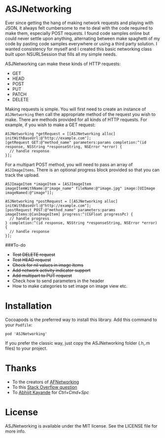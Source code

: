 ASJNetworking
=============

Ever since getting the hang of making network requests and playing with JSON, it always felt cumbersome to me to deal with the code required to make them, especially POST requests. I found code samples online but could never settle upon anything, alternating between make spaghetti of my code by pasting code samples everywhere or using a third party solution. I wanted consistency for myself and I created this basic networking class built upon NSURLSession that fills all my simple needs.

ASJNetworking can make these kinds of HTTP requests:
* GET
* HEAD
* POST
* PUT
* PATCH
* DELETE

Making requests is simple. You will first need to create an instance of `ASJNetworking` then call the appropriate method of the request you wish to make. There are methods provided for all kinds of HTTP requests. For example, if you wish to make a GET request: 

```objc
ASJNetworking *getRequest = [[ASJNetworking alloc] initWithBaseUrl:@"http://example.com"];
[getRequest GET:@"method_name" parameters:params completion:^(id response, NSString *responseString, NSError *error) {
  // handle response
}];
```

For a multipart POST method, you will need to pass an array of `ASJImageItems`. There is an optional progress block provided so that you can track the upload.

```objc
ASJImageItem *imageItem = [ASJImageItem imageItemWithName:@"image_name" fileName:@"image.jpg" image:[UIImage imageNamed:@"image"]];

ASJNetworking *postRequest = [[ASJNetworking alloc] initWithBaseUrl:@"http://example.com"];
[postRequest POST:@"method_name" parameters:params imageItems:@[anImageItem] progress:^(CGFloat progressPc) {
  // handle progress
} completion:^(id response, NSString *responseString, NSError *error) {
  // handle response
}];
```

###To-do
- ~~Test DELETE request~~
- ~~Test HEAD request~~
- ~~Check for nil values in image items~~
- ~~Add network activity indicator support~~
- ~~Add multipart to PUT request~~
- Check how to send parameters in the header
- How to make categories to set image on image view etc.

# Installation

Cocoapods is the preferred way to install this library. Add this command to your `Podfile`:

```
pod 'ASJNetworking'
```

If you prefer the classic way, just copy the ASJNetworking folder (.h,.m files) to your project.

# Thanks

- To the creators of [AFNetworking](https://github.com/AFNetworking/AFNetworking)
- To this [Stack Overflow question](http://stackoverflow.com/questions/19099448/send-post-request-using-nsurlsession)
- To [Abhijit Kayande](https://github.com/Abhijit-Kayande) for *Ctrl+Cmd+Spc*

# License

ASJNetworking is available under the MIT license. See the LICENSE file for more info.
